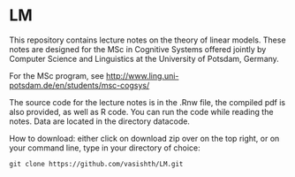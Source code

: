 # LM

This repository contains lecture notes on the theory of linear models. These notes are designed for the 
MSc in Cognitive Systems offered jointly by Computer Science and Linguistics at the University of Potsdam, Germany.

For the MSc program, see http://www.ling.uni-potsdam.de/en/students/msc-cogsys/

The source code for the lecture notes is in the .Rnw file, the compiled pdf is also provided, as well as R code. You can run the code while reading the notes. Data are located in the directory datacode.

How to download: either click on download zip over on the top right, or on your command line, type in your directory of choice:

    git clone https://github.com/vasishth/LM.git


